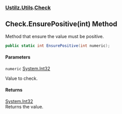 ### [Ustilz.Utils](Ustilz.Utils.md 'Ustilz.Utils').[Check](Ustilz.Utils.Check.md 'Ustilz.Utils.Check')

## Check.EnsurePositive(int) Method

Method that ensure the value must be positive.

```csharp
public static int EnsurePositive(int numeric);
```
#### Parameters

<a name='Ustilz.Utils.Check.EnsurePositive(int).numeric'></a>

`numeric` [System.Int32](https://docs.microsoft.com/en-us/dotnet/api/System.Int32 'System.Int32')

Value to check.

#### Returns
[System.Int32](https://docs.microsoft.com/en-us/dotnet/api/System.Int32 'System.Int32')  
Returns the value.